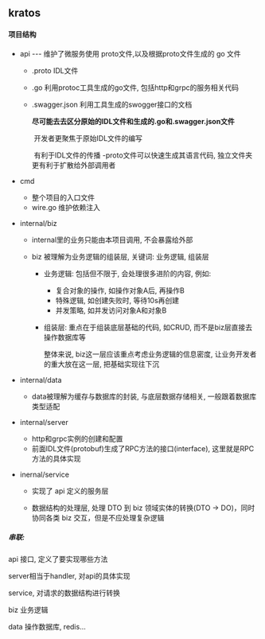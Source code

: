 ## kratos

#### 项目结构

* api    ---   维护了微服务使用 proto文件,以及根据proto文件生成的 go 文件

  * .proto IDL文件

  * .go 利用protoc工具生成的go文件, 包括http和grpc的服务相关代码

  * .swagger.json 利用工具生成的swogger接口的文档

    ​	**尽可能去去区分原始的IDL文件和生成的.go和.swagger.json文件**

    ​	开发者更聚焦于原始IDL文件的编写

    ​	有利于IDL文件的传播 -proto文件可以快速生成其语言代码, 独立文件夹更有利于扩散给外部调用者

* cmd

  * 整个项目的入口文件
  * wire.go   维护依赖注入

* internal/biz

  * internal里的业务只能由本项目调用, 不会暴露给外部

  * biz 被理解为业务逻辑的组装层, 关键词: 业务逻辑, 组装层

    * 业务逻辑: 包括但不限于, 会处理很多进阶的内容, 例如:
      * 复合对象的操作, 如操作对象A后, 再操作B
      * 特殊逻辑, 如创建失败时, 等待10s再创建
      * 并发策略, 如并发访问对象A和对象B

    * 组装层: 重点在于组装底层基础的代码, 如CRUD, 而不是biz层直接去操作数据库等

      整体来说, biz这一层应该重点考虑业务逻辑的信息密度, 让业务开发者的重大放在这一层, 把基础实现往下沉

* internal/data
  * data被理解为缓存与数据库的封装, 与底层数据存储相关, 一般跟着数据库类型适配
  
* internal/server
  * http和grpc实例的创建和配置
  * 前面IDL文件(protobuf)生成了RPC方法的接口(interface), 这里就是RPC方法的具体实现
  
* inernal/service 
  * 实现了 api 定义的服务层
  
  * 数据结构的处理层, 处理 DTO 到 biz 领域实体的转换(DTO -> DO)，同时协同各类 biz 交互，但是不应处理复杂逻辑
  
    





##### 串联:

api 接口, 定义了要实现哪些方法

server相当于handler, 对api的具体实现

service, 对请求的数据结构进行转换

biz 业务逻辑

data 操作数据库, redis...